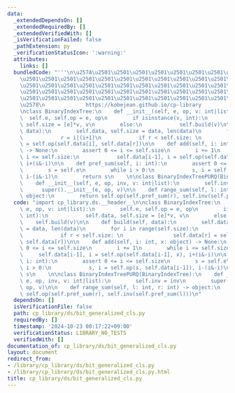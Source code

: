 ```yaml
---
data:
  _extendedDependsOn: []
  _extendedRequiredBy: []
  _extendedVerifiedWith: []
  _isVerificationFailed: false
  _pathExtension: py
  _verificationStatusIcon: ':warning:'
  attributes:
    links: []
  bundledCode: "'''\n\u257A\u2501\u2501\u2501\u2501\u2501\u2501\u2501\u2501\u2501\u2501\
    \u2501\u2501\u2501\u2501\u2501\u2501\u2501\u2501\u2501\u2501\u2501\u2501\u2501\
    \u2501\u2501\u2501\u2501\u2501\u2501\u2501\u2501\u2501\u2501\u2501\u2501\u2501\
    \u2501\u2501\u2501\u2501\u2501\u2501\u2501\u2501\u2501\u2501\u2501\u2501\u2501\
    \u2501\u2501\u2501\u2501\u2501\u2501\u2501\u2501\u2501\u2501\u2501\u2501\u2501\
    \u2578\n             https://kobejean.github.io/cp-library               \n'''\n\
    \nclass BinaryIndexTree:\n    def __init__(self, e, op, v: int|list):\n      \
    \  self.e, self.op = e, op\n        if isinstance(v, int):\n            self.data,\
    \ self.size = [e]*v, v\n        else:\n            self.build(v)\n\n    def build(self,\
    \ data):\n        self.data, self.size = data, len(data)\n        for i in range(self.size):\n\
    \            r = i|(i+1)\n            if r < self.size: \n                self.data[r]\
    \ = self.op(self.data[i], self.data[r])\n\n    def add(self, i: int, x: object)\
    \ -> None:\n        assert 0 <= i <= self.size\n        i += 1\n        while\
    \ i <= self.size:\n            self.data[i-1], i = self.op(self.data[i-1], x),\
    \ i+(i&-i)\n\n    def pref_sum(self, i: int):\n        assert 0 <= i <= self.size\n\
    \        s = self.e\n        while i > 0:\n            s, i = self.op(s, self.data[i-1]),\
    \ i-(i&-i)\n        return s\n    \n\nclass BinaryIndexTreePURQ(BinaryIndexTree):\n\
    \    def __init__(self, e, op, inv, v: int|list):\n        self.inv = inv\n  \
    \      super().__init__(e, op, v)\n\n    def range_sum(self, l: int, r: int) ->\
    \ object:\n        return self.op(self.pref_sum(r), self.inv(self.pref_sum(l)))\n"
  code: "import cp_library.ds.__header__\n\nclass BinaryIndexTree:\n    def __init__(self,\
    \ e, op, v: int|list):\n        self.e, self.op = e, op\n        if isinstance(v,\
    \ int):\n            self.data, self.size = [e]*v, v\n        else:\n        \
    \    self.build(v)\n\n    def build(self, data):\n        self.data, self.size\
    \ = data, len(data)\n        for i in range(self.size):\n            r = i|(i+1)\n\
    \            if r < self.size: \n                self.data[r] = self.op(self.data[i],\
    \ self.data[r])\n\n    def add(self, i: int, x: object) -> None:\n        assert\
    \ 0 <= i <= self.size\n        i += 1\n        while i <= self.size:\n       \
    \     self.data[i-1], i = self.op(self.data[i-1], x), i+(i&-i)\n\n    def pref_sum(self,\
    \ i: int):\n        assert 0 <= i <= self.size\n        s = self.e\n        while\
    \ i > 0:\n            s, i = self.op(s, self.data[i-1]), i-(i&-i)\n        return\
    \ s\n    \n\nclass BinaryIndexTreePURQ(BinaryIndexTree):\n    def __init__(self,\
    \ e, op, inv, v: int|list):\n        self.inv = inv\n        super().__init__(e,\
    \ op, v)\n\n    def range_sum(self, l: int, r: int) -> object:\n        return\
    \ self.op(self.pref_sum(r), self.inv(self.pref_sum(l)))\n"
  dependsOn: []
  isVerificationFile: false
  path: cp_library/ds/bit_generalized_cls.py
  requiredBy: []
  timestamp: '2024-10-23 00:17:22+09:00'
  verificationStatus: LIBRARY_NO_TESTS
  verifiedWith: []
documentation_of: cp_library/ds/bit_generalized_cls.py
layout: document
redirect_from:
- /library/cp_library/ds/bit_generalized_cls.py
- /library/cp_library/ds/bit_generalized_cls.py.html
title: cp_library/ds/bit_generalized_cls.py
---
```

